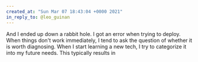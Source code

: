 ```yaml
---
created_at: "Sun Mar 07 18:43:04 +0000 2021"
in_reply_to: @leo_guinan
---
```


And I ended up down a rabbit hole. I got an error when trying to deploy. When things don't work immediately, I tend to ask the question of whether it is worth diagnosing. When I start learning a new tech, I try to categorize it into my future needs. This typically results in